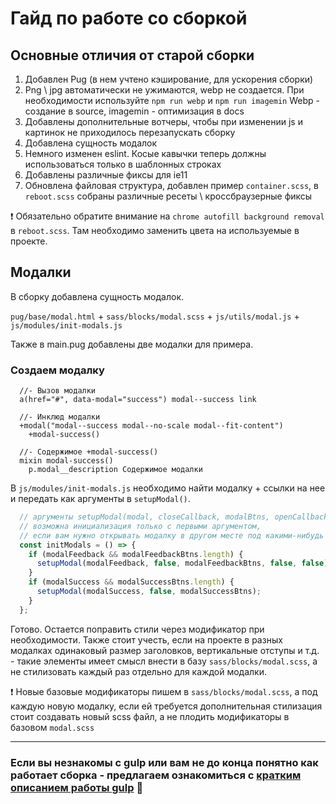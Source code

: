 # Гайд по работе со сборкой
## Основные отличия от старой сборки
1. Добавлен Pug (в нем учтено кэширование, для ускорения сборки)
2. Png \ jpg автоматически не ужимаются, webp не создается.
При необходимости используйте `npm run webp` и `npm run imagemin`
Webp - создание в source, imagemin - оптимизация в docs
3. Добавлены дополнительные вотчеры, чтобы при изменении js и картинок не приходилось перезапускать сборку
4. Добавлена сущность модалок
5. Немного изменен eslint. Косые кавычки теперь должны использоваться только в шаблонных строках
6. Добавлены различные фиксы для ie11
7. Обновлена файловая структура, добавлен пример `container.scss`, в `reboot.scss` собраны различные ресеты \ кроссбраузерные фиксы

❗ Обязательно обратите внимание на `chrome autofill background removal` в `reboot.scss`. Там необходимо заменить цвета на используемые в проекте.

## Модалки
В сборку добавлена сущность модалок.

`pug/base/modal.html` + `sass/blocks/modal.scss` + `js/utils/modal.js` + `js/modules/init-modals.js`

Также в main.pug добавлены две модалки для примера.

### Создаем модалку

```pug
  //- Вызов модалки
  a(href="#", data-modal="success") modal--success link

  //- Инклюд модалки
  +modal("modal--success modal--no-scale modal--fit-content")
    +modal-success()

  //- Содержимое +modal-success()
  mixin modal-success()
    p.modal__description Содержимое модалки
```

В `js/modules/init-modals.js` необходимо найти модалку + ссылки на нее и передать как аргументы в `setupModal()`.

```js
  // аргументы setupModal(modal, closeCallback, modalBtns, openCallback, noPrevDefault)
  // возможна инициализация только с первыми аргументом,
  // если вам нужно открывать модалку в другом месте под какими-нибудь условиями
  const initModals = () => {
    if (modalFeedback && modalFeedbackBtns.length) {
      setupModal(modalFeedback, false, modalFeedbackBtns, false, false);
    }
    if (modalSuccess && modalSuccessBtns.length) {
      setupModal(modalSuccess, false, modalSuccessBtns);
    }
  };
```

Готово. Остается поправить стили через модификатор при необходимости.
Также стоит учесть, если на проекте в разных модалках одинаковый размер заголовков, вертикальные отступы и т.д. - такие элементы имеет смысл внести в базу `sass/blocks/modal.scss`, а не стилизовать каждый раз отдельно для каждой модалки.

❗ Новые базовые модификаторы пишем в `sass/blocks/modal.scss`, а под каждую новую модалку, если ей требуется дополнительная стилизация стоит создавать новый scss файл, а не плодить модификаторы в базовом `modal.scss`

---

### Если вы незнакомы с gulp или вам не до конца понятно как работает сборка - предлагаем ознакомиться с [кратким описанием работы gulp](/GULP-GUIDE.md) 📘

